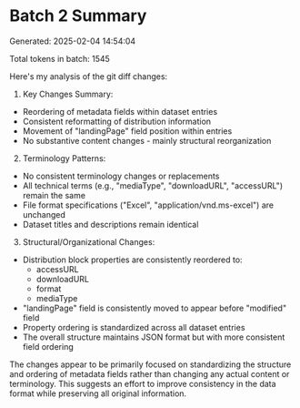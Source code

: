 # Batch 2 Summary

Generated: 2025-02-04 14:54:04

Total tokens in batch: 1545

Here's my analysis of the git diff changes:

1. Key Changes Summary:
- Reordering of metadata fields within dataset entries
- Consistent reformatting of distribution information
- Movement of "landingPage" field position within entries
- No substantive content changes - mainly structural reorganization

2. Terminology Patterns:
- No consistent terminology changes or replacements
- All technical terms (e.g., "mediaType", "downloadURL", "accessURL") remain the same
- File format specifications ("Excel", "application/vnd.ms-excel") are unchanged
- Dataset titles and descriptions remain identical

3. Structural/Organizational Changes:
- Distribution block properties are consistently reordered to:
  * accessURL
  * downloadURL
  * format
  * mediaType
- "landingPage" field is consistently moved to appear before "modified" field
- Property ordering is standardized across all dataset entries
- The overall structure maintains JSON format but with more consistent field ordering

The changes appear to be primarily focused on standardizing the structure and ordering of metadata fields rather than changing any actual content or terminology. This suggests an effort to improve consistency in the data format while preserving all original information.